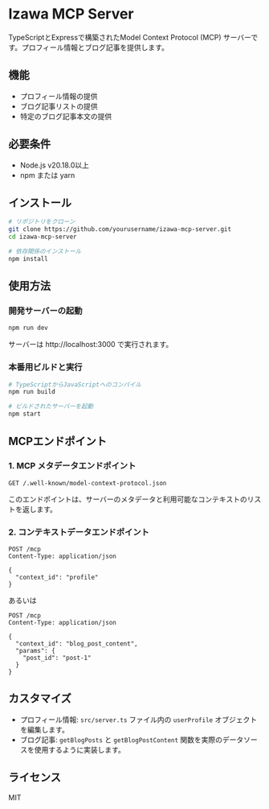 # Izawa MCP Server

TypeScriptとExpressで構築されたModel Context Protocol (MCP) サーバーです。プロフィール情報とブログ記事を提供します。

## 機能

- プロフィール情報の提供
- ブログ記事リストの提供
- 特定のブログ記事本文の提供

## 必要条件

- Node.js v20.18.0以上
- npm または yarn

## インストール

```bash
# リポジトリをクローン
git clone https://github.com/yourusername/izawa-mcp-server.git
cd izawa-mcp-server

# 依存関係のインストール
npm install
```

## 使用方法

### 開発サーバーの起動

```bash
npm run dev
```

サーバーは http://localhost:3000 で実行されます。

### 本番用ビルドと実行

```bash
# TypeScriptからJavaScriptへのコンパイル
npm run build

# ビルドされたサーバーを起動
npm start
```

## MCPエンドポイント

### 1. MCP メタデータエンドポイント

```
GET /.well-known/model-context-protocol.json
```

このエンドポイントは、サーバーのメタデータと利用可能なコンテキストのリストを返します。

### 2. コンテキストデータエンドポイント

```
POST /mcp
Content-Type: application/json

{
  "context_id": "profile" 
}
```

あるいは

```
POST /mcp
Content-Type: application/json

{
  "context_id": "blog_post_content",
  "params": {
    "post_id": "post-1"
  }
}
```

## カスタマイズ

- プロフィール情報: `src/server.ts` ファイル内の `userProfile` オブジェクトを編集します。
- ブログ記事: `getBlogPosts` と `getBlogPostContent` 関数を実際のデータソースを使用するように実装します。

## ライセンス

MIT 
